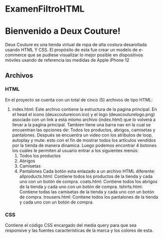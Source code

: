 # ExamenFiltroHTML
# Bienvenido a Deux Couture!
Deux Couture es una tienda virtual de ropa de alta costura desarollada usando HTML Y CSS.
El propósito de esta fue crear un modelo de e-commerce que se pudiese visualizar lo mejor posible en dispositivos móviles usando de referencia las medidas de Apple iPhone 12
## Archivos
### HTML
En el proyecto se cuenta con un total de cinco (5) archivos de tipo HTML:
 1. index.html: Este archivo contiene la estructura de la pagina principal.
En el head el icono (deuxcoutureicon.ico) y el logo (deuxcouturelogo.png) asociado con un link a esta mismo archivo (index.html) que lo volverá a llevar a la pagina principal. 
Tambien tiene una barra nav en la cual se encuentran las opciones de: Todos los productos, abrigos, camisetas y pantalones.
Después se encuentra un video con los atributos de loop, autoplay y mute: esto con el fin de mostrar todos los artículos vendidos por la tienda de manera dinamica.
Luego podemos encontrar 4 botones los cuales le permiten al usuario entrar a los siguientes menús:
	 1. Todos los productos
	 2. Abrigos
	 3. Camisetas
	 4. Pantalones
Cada botón esta enlazado a un archivo HTML diferente:
allproducts.html: Contiene todos los productos de la tienda y cada uno con un botón de compra.
coats.html: Contiene todos los abrigos de la tienda y cada uno con un botón de compra.
tshirts.html: Contiene todas las camisetas de la tienda y cada uno con un botón de compra.
trousers.html: Contiene todos los pantalones de la tienda y cada uno con un botón de compra.
### CSS
Contiene el código CSS encargado del media query para que sea responsive y las fuentes características de la marca y los colores de esta.
